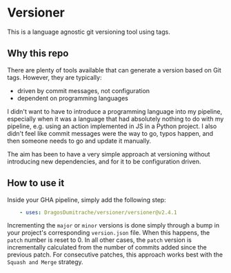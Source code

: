 # Versioner

This is a language agnostic git versioning tool using tags.

## Why this repo

There are plenty of tools available that can generate a version based on Git tags.
However, they are typically:

- driven by commit messages, not configuration
- dependent on programming languages

I didn't want to have to introduce a programming language into my pipeline, especially when it was a language that had
absolutely nothing to do with my pipeline, e.g. using an action implemented in JS in a Python project.
I also didn't feel like commit messages were the way to go, typos happen, and then someone needs to go and update it
manually.

The aim has been to have a very simple approach at versioning without introducing new dependencies, and for it to be
configuration driven.

## How to use it

Inside your GHA pipeline, simply add the following step:

```yaml
    - uses: DragosDumitrache/versioner/versioner@v2.4.1
```

Incrementing the `major` or `minor` versions is done simply through a bump in your project's
corresponding `version.json` file. When this happens, the `patch` number is reset to 0. In all other cases, the `patch`
version is incrementally calculated from the number of commits added since the previous patch. For consecutive patches,
this approach works best with the `Squash and Merge` strategy.

